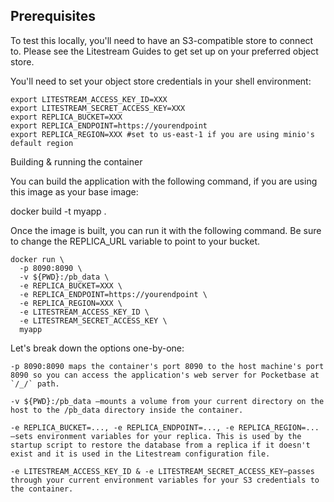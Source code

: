 ## Prerequisites

To test this locally, you'll need to have an S3-compatible store to connect to. Please see the Litestream Guides to get set up on your preferred object store.

You'll need to set your object store credentials in your shell environment:

```
export LITESTREAM_ACCESS_KEY_ID=XXX
export LITESTREAM_SECRET_ACCESS_KEY=XXX
export REPLICA_BUCKET=XXX
export REPLICA_ENDPOINT=https://yourendpoint
export REPLICA_REGION=XXX #set to us-east-1 if you are using minio's default region
```

Building & running the container

You can build the application with the following command, if you are using this image as your base image:

docker build -t myapp .

Once the image is built, you can run it with the following command. Be sure to change the REPLICA_URL variable to point to your bucket.

```
docker run \
  -p 8090:8090 \
  -v ${PWD}:/pb_data \
  -e REPLICA_BUCKET=XXX \
  -e REPLICA_ENDPOINT=https://yourendpoint \
  -e REPLICA_REGION=XXX \
  -e LITESTREAM_ACCESS_KEY_ID \
  -e LITESTREAM_SECRET_ACCESS_KEY \
  myapp
```

Let's break down the options one-by-one:

    -p 8090:8090 maps the container's port 8090 to the host machine's port 8090 so you can access the application's web server for Pocketbase at `/_/` path.

    -v ${PWD}:/pb_data —mounts a volume from your current directory on the host to the /pb_data directory inside the container.

    -e REPLICA_BUCKET=..., -e REPLICA_ENDPOINT=..., -e REPLICA_REGION=... —sets environment variables for your replica. This is used by the startup script to restore the database from a replica if it doesn't exist and it is used in the Litestream configuration file.

    -e LITESTREAM_ACCESS_KEY_ID & -e LITESTREAM_SECRET_ACCESS_KEY—passes through your current environment variables for your S3 credentials to the container.
